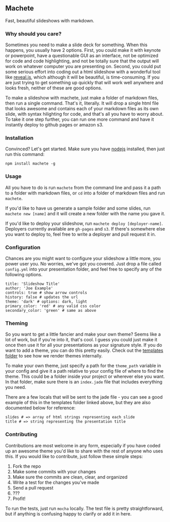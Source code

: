 Machete
-------

Fast, beautiful slideshows with markdown.


### Why should you care?

Sometimes you need to make a slide deck for something. When this happens, you usually have 2 options. First, you could make it with keynote or powerpoint, have a questionable GUI as an interface, not be optimized for code and code highlighting, and not be totally sure that the output will work on whatever computer you are presenting on. Second, you could put some serious effort into coding out a html slideshow with a wonderful tool like [reveal.js](https://github.com/hakimel/reveal.js), which although it will be beautiful, is time-consuming. If you are just trying to get something up quickly that will work well anywhere and looks fresh, neither of these are good options.

To make a slideshow with machete, just make a folder of markdown files, then run a single command. That's it, literally. It will drop a single html file that looks awesome and contains each of your markdown files as its own slide, with syntax hilighting for code, and that's all you have to worry about. To take it one step further, you can run one more command and have it instantly deploy to github pages or amazon s3.

### Installation

Convinced? Let's get started. Make sure you have [nodejs](http://nodejs.org) installed, then just run this command:

`npm install machete -g`

### Usage

All you have to do is run `machete` from the command line and pass it a path to a folder with markdown files, or `cd` into a folder of markdown files and run `machete`.

If you'd like to have us generate a sample folder and some slides, run `machete new [name]` and it will create a new folder with the name you gave it.

If you'd like to deploy your slideshow, run `machete deploy [deployer-name]`. Deployers currently available are `gh-pages` and `s3`. If there's somewhere else you want to deploy to, feel free to write a deployer and pull request it in.

### Configuration

Chances are you might want to configure your slideshow a little more, you power user you. No worries, we've got you covered. Just drop a file called `config.yml` into your presentation folder, and feel free to specify any of the following options.

```
title: 'Slideshow Title'
author: 'Joe Example'
controls: true # show arrow controls
history: false # updates the url
theme: 'dark' # options: dark, light
primary_color: 'red' # any valid css color
secondary_color: 'green' # same as above
```

### Theming

So you want to get a little fancier and make your own theme? Seems like a lot of work, but if you're into it, that's cool. I guess you could just make it once then use it for all your presentations as your signature style. If you do want to add a theme, you can do this pretty easily. Check out the [templates folder](#) to see how we render themes internally.

To make your own theme, just specify a path for the `theme_path` variable in your config and give it a path relative to your config file of where to find the theme. This could be a folder inside your project or wherever else you want. In that folder, make sure there is an `index.jade` file that includes everything you need.

There are a few locals that will be sent to the jade file - you can see a good example of this in the templates folder linked above, but they are also documented below for reference:

```
slides # => array of html strings representing each slide
title # => string representing the presentation title
```

### Contributing

Contributions are most welcome in any form, especially if you have coded up an awesome theme you'd like to share with the rest of anyone who uses this. If you would like to contribute, just follow these simple steps:

1. Fork the repo
2. Make some commits with your changes
3. Make sure the commits are clean, clear, and organized
4. Write a test for the changes you've made
5. Send a pull request
6. ???
7. Profit!

To run the tests, just run `mocha` locally. The test file is pretty straightforward, but if anything is confusing happy to clarify or add it in here.
